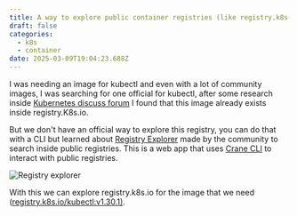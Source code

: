 ```yaml
---
title: A way to explore public container registries (like registry.k8s.io)
draft: false
categories:
  - k8s
  - container
date: 2025-03-09T19:04:23.688Z
---
```


I was needing an image for kubectl and even with a lot of community images, I was searching for one official for kubectl, after some research inside [Kubernetes discuss forum](https://discuss.kubernetes.io/t/registry-k8s-io-browse-search-interface/22984) I found that this image already exists inside registry.K8s.io.

But we don't have an official way to explore this registry, you can do that with a CLI but learned about [Registry Explorer](https://explore.ggcr.dev/) made by the community to search inside public registries. This is a web app that uses [Crane CLI](https://github.com/google/go-containerregistry/blob/main/cmd/crane/README.md) to interact with public registries.

![Registry explorer](images/explore.ggcr.dev.png)

With this we can explore registry.k8s.io for the image that we need ([registry.k8s.io/kubectl:v1.30.1)](https://explore.ggcr.dev/?image=registry.k8s.io%2Fkubectl:v1.30.1).

